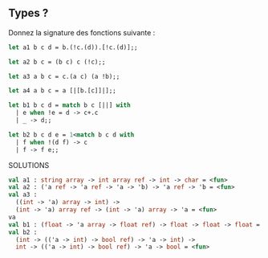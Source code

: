 ## Types ?
Donnez la signature des fonctions suivante :
```ocaml
let a1 b c d = b.(!c.(d)).[!c.(d)];;
``` 
```ocaml
let a2 b c = (b c) c (!c);;
```
```ocaml
let a3 a b c = c.(a c) (a !b);;
```
```ocaml
let a4 a b c = a [|[b.[c]]|];;
```
```ocaml
let b1 b c d = match b c [||] with
  | e when !e = d -> c+.c
  | _ -> d;;
``` 
```ocaml
let b2 b c d e = 1<match b c d with
  | f when !(d f) -> c
  | f -> f e;;
```

SOLUTIONS
```ocaml
val a1 : string array -> int array ref -> int -> char = <fun>  
val a2 : ('a ref -> 'a ref -> 'a -> 'b) -> 'a ref -> 'b = <fun>
val a3 :
  ((int -> 'a) array -> int) ->
  (int -> 'a) array ref -> (int -> 'a) array -> 'a = <fun>
va
val b1 : (float -> 'a array -> float ref) -> float -> float -> float = <fun>  
val b2 :
  (int -> (('a -> int) -> bool ref) -> 'a -> int) ->
  int -> (('a -> int) -> bool ref) -> 'a -> bool = <fun>
```
<!--stackedit_data:
eyJoaXN0b3J5IjpbLTExNDUyMjEwMTIsLTcxMjU3NDA5XX0=
-->